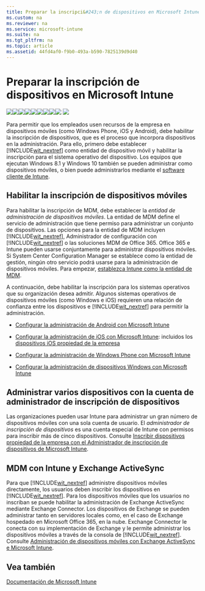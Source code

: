 ```yaml
---
title: Preparar la inscripci&#243;n de dispositivos en Microsoft Intune
ms.custom: na
ms.reviewer: na
ms.service: microsoft-intune
ms.suite: na
ms.tgt_pltfrm: na
ms.topic: article
ms.assetid: 44fd4af0-f9b0-493a-b590-7825139d9d40
---
```

# Preparar la inscripci&#243;n de dispositivos en Microsoft Intune
[![](../Image/Nav-Icons/WIT_Tile_W_Overview.png)](https://technet.microsoft.com/library/dn646960.aspx/?WT.mc_id=IntuneOverview20150801)[![](../Image/Nav-Icons/WIT_Tile_W_GetStarted.png)](https://technet.microsoft.com/library/dn646953.aspx/?WT.mc_id=IntuneGS20150801)![](../Image/Nav-Icons/WIT_Tile_W_EnrollDevicesHighlight.png)[![](../Image/Nav-Icons/WIT_Tile_W_ManageDevices.png)](https://technet.microsoft.com/library/mt313202.aspx/?WT.mc_id=IntuneConfig20150801)[![](../Image/Nav-Icons/WIT_Tile_W_ManageApps.png)](https://technet.microsoft.com/library/dn646965.aspx/?WT.mc_id=IntuneDeploy20150801)[![](../Image/Nav-Icons/WIT_Tile_W_ProtectResources.png)](https://technet.microsoft.com/library/mt313203.aspx/?WT.mc_id=IntuneProtect20150801)[![](../Image/Nav-Icons/WIT_Tile_W_RetireData.png)](https://technet.microsoft.com/library/mt313204.aspx/?WT.mc_id=IntuneRetire20150801)[![](../Image/Nav-Icons/WIT_Tile_W_TechnicalReference.png)](https://technet.microsoft.com/library/mt282239.aspx/?WT.mc_id=IntuneTR20150801)[![](../Image/Nav-Icons/WIT_Tile_W_Troubleshooting.png)](https://technet.microsoft.com/library/mt345521.aspx)
![](../Image/Nav-Icons/WIT_Banner_EnrollDevices.png)

Para permitir que los empleados usen recursos de la empresa en dispositivos móviles (como Windows Phone, iOS y Android), debe habilitar la inscripción de dispositivos, que es el proceso que incorpora dispositivos en la administración. Para ello, primero debe establecer [!INCLUDE[wit_nextref](../Token/wit_nextref_md.md)] como entidad de dispositivo móvil y habilitar la inscripción para el sistema operativo del dispositivo. Los equipos que ejecutan Windows 8.1 y Windows 10 también se pueden administrar como dispositivos móviles, o bien puede administrarlos mediante el [software cliente de Intune](http://technet.microsoft.com/library/dn646959.aspx).

## Habilitar la inscripción de dispositivos móviles
Para habilitar la inscripción de MDM, debe establecer la *entidad de administración de dispositivos móviles*. La entidad de MDM define el servicio de administración que tiene permiso para administrar un conjunto de dispositivos.  Las opciones para la entidad de MDM incluyen [!INCLUDE[wit_nextref](../Token/wit_nextref_md.md)], Administrador de configuración con [!INCLUDE[wit_nextref](../Token/wit_nextref_md.md)] o las soluciones MDM de Office 365.  Office 365 e Intune pueden usarse conjuntamente para administrar dispositivos móviles. Si System Center Configuration Manager se establece como la entidad de gestión, ningún otro servicio podrá usarse para la administración de dispositivos móviles. Para empezar, [establezca Intune como la entidad de MDM](https://technet.microsoft.com/library/mt346013.aspx).

A continuación, debe habilitar la inscripción para los sistemas operativos que su organización desea admitir. Algunos sistemas operativos de dispositivos móviles (como Windows e iOS) requieren una relación de confianza entre los dispositivos e [!INCLUDE[wit_nextref](../Token/wit_nextref_md.md)] para permitir la administración.

-   [Configurar la administración de Android con Microsoft Intune](../Topic/Set-up-Android-management-with-Microsoft-Intune.md)

-   [Configurar la administración de iOS con Microsoft Intune](../Topic/Set-up-iOS-and-Mac-management-with-Microsoft-Intune.md): incluidos los [dispositivos iOS propiedad de la empresa](https://technet.microsoft.com/library/dn408185.aspx#BKMK_DEP)

-   [Configurar la administración de Windows Phone con Microsoft Intune](../Topic/Set-up-Windows-Phone-management-with-Microsoft-Intune.md)

-   [Configurar la administración de dispositivos Windows con Microsoft Intune](../Topic/Set-up-Windows-device-management-with-Microsoft-Intune.md)

## Administrar varios dispositivos con la cuenta de administrador de inscripción de dispositivos
Las organizaciones pueden usar Intune para administrar un gran número de dispositivos móviles con una sola cuenta de usuario. El *administrador de inscripción de dispositivos* es una cuenta especial de Intune con permisos para inscribir más de cinco dispositivos. Consulte [Inscribir dispositivos propiedad de la empresa con el Administrador de inscripción de dispositivos de Microsoft Intune](../Topic/Enroll-corporate-owned-devices-with-the-Device-Enrollment-Manager-in-Microsoft-Intune.md).

## MDM con Intune y Exchange ActiveSync
Para que [!INCLUDE[wit_nextref](../Token/wit_nextref_md.md)] administre dispositivos móviles directamente, los usuarios deben inscribir los dispositivos en [!INCLUDE[wit_nextref](../Token/wit_nextref_md.md)]. Para los dispositivos móviles que los usuarios no inscriban se puede habilitar la administración de Exchange ActiveSync mediante Exchange Connector. Los dispositivos de Exchange se pueden administrar tanto en servidores locales como, en el caso de Exchange hospedado en Microsoft Office 365, en la nube. Exchange Connector le conecta con su implementación de Exchange y le permite administrar los dispositivos móviles a través de la consola de [!INCLUDE[wit_nextref](../Token/wit_nextref_md.md)]. Consulte [Administración de dispositivos móviles con Exchange ActiveSync e Microsoft Intune](../Topic/Mobile-device-management-with-Exchange-ActiveSync-and-Microsoft-Intune.md).

## Vea también
[Documentación de Microsoft Intune](../Topic/Documentation-for-Microsoft-Intune.md)

